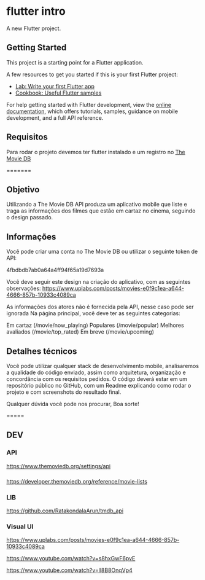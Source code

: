 # flutter intro

A new Flutter project.

## Getting Started

This project is a starting point for a Flutter application.

A few resources to get you started if this is your first Flutter project:

- [Lab: Write your first Flutter app](https://docs.flutter.dev/get-started/codelab)
- [Cookbook: Useful Flutter samples](https://docs.flutter.dev/cookbook)

For help getting started with Flutter development, view the
[online documentation](https://docs.flutter.dev/), which offers tutorials,
samples, guidance on mobile development, and a full API reference.

## Requisitos

Para rodar o projeto devemos ter flutter instalado e um registro no [The Movie DB ](https://www.themoviedb.org/)


=======

## Objetivo

Utilizando a The Movie DB API produza um aplicativo mobile que liste e traga as informações dos filmes que estão em cartaz no cinema, seguindo o design passado.

## Informações

Você pode criar uma conta no The Movie DB ou utilizar o seguinte token de API:

4fbdbdb7ab0a64a4ff94f65a19d7693a  

Você deve seguir este design na criação do aplicativo, com as seguintes observações:
https://www.uplabs.com/posts/movies-e0f9c1ea-a644-4666-857b-10933c4089ca

As informações dos atores não é fornecida pela API, nesse caso pode ser ignorada
Na página principal, você deve ter as seguintes categorias:

Em cartaz (/movie/now_playing)
Populares (/movie/popular)
Melhores avaliados (/movie/top_rated)
Em breve (/movie/upcoming)   

## Detalhes técnicos

Você pode utilizar qualquer stack de desenvolvimento mobile, analisaremos a qualidade do código enviado, assim como arquitetura, organização e concordância com os requisitos pedidos.
O código deverá estar em um repositório público no GitHub, com um Readme explicando como rodar o projeto e com screenshots do resultado final.

Qualquer dúvida você pode nos procurar,
Boa sorte!


=====

## DEV

### API

https://www.themoviedb.org/settings/api

### 

https://developer.themoviedb.org/reference/movie-lists

### LIB

https://github.com/RatakondalaArun/tmdb_api

### Visual UI

https://www.uplabs.com/posts/movies-e0f9c1ea-a644-4666-857b-10933c4089ca

https://www.youtube.com/watch?v=s8hxGwF6pvE

https://www.youtube.com/watch?v=ll8B8OnqVp4
